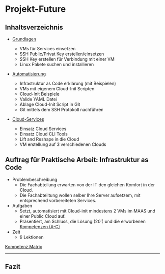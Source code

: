 Projekt-Future
========
## Inhaltsverzeichnis
- [Grundlagen](https://github.com/ask-yo-girl-about-me/Project-Future/tree/main/01_Grundlage)
    - VMs für Services einsetzen
    - SSH Public/Privat Key erstellen/einsetzen
    - SSH Key erstellen für Verbindung mit einer VM
    - Linux Pakete suchen und installieren


- [Automatisierung](https://github.com/ask-yo-girl-about-me/Project-Future/tree/main/02_Automatisierung)
    - Infrastruktur as Code erklärung (mit Beispielen)
    - VMs mit eigenem Cloud-Init Scripten
    - Cloud-Init Beispiele
    - Valide YAML Datei
    - Ablage Cloud-Init Script in Git
    - Git mittels dem SSH Protokoll nachführen
    
- [Cloud-Services](https://github.com/ask-yo-girl-about-me/Project-Future/tree/main/03_Cloud-Services)
    - Einsatz Cloud Services
    - Einsatz Cloud CLI Tools
    - Lift and Reshape in die Cloud
    - VM erstellung auf 3 verschiedenen Clouds

## Auftrag für Praktische Arbeit: Infrastruktur as Code
- Problembeschreibung
    - Die Fachabteilung erwarten von der IT den gleichen Komfort in der Cloud.
    - Die Fachabteiltung wollen selber Ihre Server aufsetzem, mit entsprechend vorbereiteten Services.
- Aufgaben
    - Setzt, automatisiert mit Cloud-init mindestens 2 VMs im MAAS und einer Public Cloud auf.
    - Präsentiert, am Schluss, die Lösung (20`) und die erworbenen [Kompetenzen (A-C)](https://gitlab.com/ch-tbz-hf/Stud/cnt/-/tree/main/1_Kompetenzmatrix#matrix)
- Zeit
    - 9 Lektionen

[Kompetenz Matrix](https://gitlab.com/ch-tbz-hf/Stud/cnt/-/tree/main/1_Kompetenzmatrix#matrix)
- - -

## Fazit
